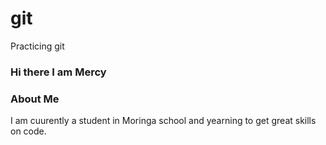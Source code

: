 # git
Practicing git
### Hi there I am Mercy 
### About Me
I am cuurently a student in Moringa school and yearning to get great skills on code.

